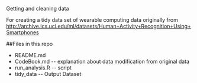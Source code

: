  Getting and cleaning data

For creating a tidy data set of wearable computing data originally from http://archive.ics.uci.edu/ml/datasets/Human+Activity+Recognition+Using+Smartphones

##Files in this repo
* README.md 
* CodeBook.md  -- explanation about data modification from original data
* run_analysis.R -- script
* tidy_data -- Output Dataset

